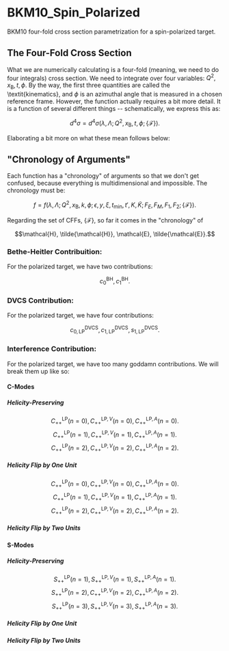 # BKM10_Spin_Polarized
BKM10 four-fold cross section parametrization for a spin-polarized target.

## The Four-Fold Cross Section

What we are numerically calculating is a four-fold (meaning, we need to do four integrals) cross section. We need to integrate over four variables: $Q^{2}, x_{\text{B}}, t, \phi$. By the way, the first three quantities are called the \textit{kinematics}, and $\phi$ is an azimuthal angle that is measured in a chosen reference frame. However, the function actually requires a bit more detail. It is a function of several different things -- schematically, we express this as:

$$d^{4}\sigma = d^{4}\sigma ( \lambda, \Lambda ; Q^{2}, x_{\text{B}}, t, \phi ; \{ \mathcal{F} \} ).$$

Elaborating a bit more on what these mean follows below:

## "Chronology of Arguments"

Each function has a "chronology" of arguments so that we don't get confused, because everything is multidimensional and impossible. The chronology must be:

$$f = f(\lambda, \Lambda; Q^{2}, x_{\text{B}}, k, \phi; \epsilon, y, \xi, t_{\text{min}}, t', K, \tilde{K}; F_{E}, F_{M}, F_{1}, F_{2}; \{ \mathcal{F} \}).$$

Regarding the set of CFFs, $\{ \mathcal{F} \}$, so far it comes in the "chronology" of

$$\mathcal{H}, \tilde{\mathcal{H}}, \mathcal{E}, \tilde{\mathcal{E}}.$$

### Bethe-Heitler Contribuition:

For the polarized target, we have two contributions:

$$c_{0}^{\text{BH}}, c_{1}^{\text{BH}}.$$

### DVCS Contribution:

For the polarized target, we have four contributions:

$$c_{0,\text{LP}}^{\text{DVCS}}, c_{1,\text{LP}}^{\text{DVCS}}, s_{1,\text{LP}}^{\text{DVCS}}.$$

### Interference Contribution:

For the polarized target, we have too many goddamn contributions. We will break them up like so:

#### C-Modes

##### Helicity-Preserving

$$C_{++}^{\text{LP}}(n = 0), C_{++}^{\text{LP}, V}(n = 0), C_{++}^{\text{LP}, A}(n = 0).$$
$$C_{++}^{\text{LP}}(n = 1), C_{++}^{\text{LP}, V}(n = 1), C_{++}^{\text{LP}, A}(n = 1).$$
$$C_{++}^{\text{LP}}(n = 2), C_{++}^{\text{LP}, V}(n = 2), C_{++}^{\text{LP}, A}(n = 2).$$

##### Helicity Flip by One Unit

$$C_{++}^{\text{LP}}(n = 0), C_{++}^{\text{LP}, V}(n = 0), C_{++}^{\text{LP}, A}(n = 0).$$
$$C_{++}^{\text{LP}}(n = 1), C_{++}^{\text{LP}, V}(n = 1), C_{++}^{\text{LP}, A}(n = 1).$$
$$C_{++}^{\text{LP}}(n = 2), C_{++}^{\text{LP}, V}(n = 2), C_{++}^{\text{LP}, A}(n = 2).$$

##### Helicity Flip by Two Units

#### S-Modes

##### Helicity-Preserving

$$S_{++}^{\text{LP}}(n = 1), S_{++}^{\text{LP}, V}(n = 1), S_{++}^{\text{LP}, A}(n = 1).$$
$$S_{++}^{\text{LP}}(n = 2), C_{++}^{\text{LP}, V}(n = 2), C_{++}^{\text{LP}, A}(n = 2).$$
$$S_{++}^{\text{LP}}(n = 3), S_{++}^{\text{LP}, V}(n = 3), S_{++}^{\text{LP}, A}(n = 3).$$

##### Helicity Flip by One Unit

##### Helicity Flip by Two Units

